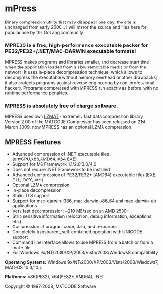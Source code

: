 # mPress
Binary compression utility that may disappear one day, the site is unchanged from early 2000... I will mirror the source and files here for popular use by the GoLang community

### MPRESS is a free, high-performance executable packer for PE32/PE32+/.NET/MAC-DARWIN executable formats!
MPRESS makes programs and libraries smaller, and decrease start time when the application loaded from a slow removable media or from the network. It uses in-place decompression technique, which allows to decompress the executable without memory overhead or other drawbacks; it also protects programs against reverse engineering by non-professional hackers. Programs compressed with MPRESS run exactly as before, with no runtime performance penalties.
### MPRESS is absolutely free of charge software.
MPRESS uses own [LZMAT](http://www.matcode.com/lzmat.htm) - extremely fast data compression library.
Version 2.00 of the MATCODE Compressor has been released on 21st March 2009, now MPRESS has an optional LZMA compression.
## MPRESS Features
* Advanced compression of .NET executable files (anyCPU,x86,AMD64,IA64 EXE)
* Support for MS Framework 1.1/2.0/3.0/4.0
* Does not require .NET Framework to be installed
* Advanced compression of PE32/PE32+ (AMD64) executable files (EXE, DLL, OCX, etc.)
* Optional LZMA compression
* In-place decompression
* Static TLS support
* Support for mac-darwin-i386, mac-darwin-x86_64 and mac-darwin-ub applications
* Very fast decompression: ~210 MB/sec on an AMD 2500+
* Strip sensitive information (relocation, debug information, exceptions, etc.)
* Compression of program code, data, and resources
* Completely transparent, self-contained operation with UNICODE support
* Command line interface allows to use MPRESS from a batch or from a make file
* Full Windows 9x/NT/2000/XP/2003/Vista/2008/Windows8 compatibility

**Operating Systems:** Windows 9x/NT/2000/XP/2003/Vista/2008/Windows7, MAC-OS 10.3/10.4

**Platforms:** x86(PE32), x64(PE32+,AMD64), .NET

Copyright © 1997-2008, MATCODE Software
